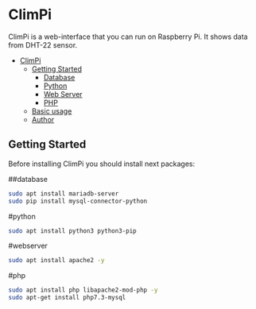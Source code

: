 # ClimPi

ClimPi is a web-interface that you can run on Raspberry Pi. It shows data from DHT-22 sensor.

- [ClimPi](#ClimPi)
  - [Getting Started](#getting-started)
    - [Database](#database)
    - [Python](#python)
    - [Web Server](#webserver)
    - [PHP](#php)
  - [Basic usage](#basic-usage)
  - [Author](#author)

## Getting Started

Before installing ClimPi you should install next packages:

##database
```bash
sudo apt install mariadb-server
sudo pip install mysql-connector-python
```

#python
```bash
sudo apt install python3 python3-pip
```
#webserver
```bash
sudo apt install apache2 -y
```
#php
```bash
sudo apt install php libapache2-mod-php -y
sudo apt-get install php7.3-mysql
```
